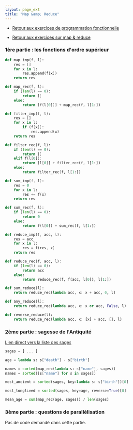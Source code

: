 ```yaml
---
layout: page_ext
title: "Map &amp; Reduce"
---
```


- [Retour aux exercices de programmation fonctionnelle](./td_functional.md)

- [Retour aux exercices sur map &amp; reduce](./td_mapreduce.md)


### 1ère partie : les fonctions d'ordre supérieur

```python
def map_imp(f, l):
    res = []
    for x in l:
        res.append(f(x))
    return res

def map_rec(f, l):
    if (len(l) == 0):
        return []
    else:
        return [f(l[0])] + map_rec(f, l[1:])
```

```python
def filter_imp(f, l):
    res = []
    for x in l:
        if (f(x)):
            res.append(x)
    return res

def filter_rec(f, l):
    if (len(l) == 0):
        return []
    elif f(l[0]):
        return [l[0]] + filter_rec(f, l[1:])
    else:
        return filter_rec(f, l[1:])
```

```python
def sum_imp(f, l):
    res = 0
    for x in l:
        res += f(x)
    return res

def sum_rec(f, l):
    if (len(l) == 0):
        return 0
    else:
        return f(l[0]) + sum_rec(f, l[1:])
```

```python
def reduce_imp(f, acc, l):
    res = acc
    for x in l:
        res = f(res, x)
    return res

def reduce_rec(f, acc, l):
    if (len(l) == 0):
        return acc
    else:
        return reduce_rec(f, f(acc, l[0]), l[1:])
```

```python
def sum_reduce(l):
    return reduce_rec(lambda acc, x: x + acc, 0, l)

def any_reduce(l):
    return reduce_rec(lambda acc, x: x or acc, False, l)

def reverse_reduce(l):
    return reduce_rec(lambda acc, x: [x] + acc, [], l)
```

### 2ème partie : sagesse de l'Antiquité

[Lien direct vers la liste des sages](higher.txt)


```python
sages = [ ... ]

age = lambda s: s["death"] - s["birth"]

names = sorted(map_rec(lambda s: s["name"], sages))
names = sorted([s["name"] for s in sages])

most_ancient = sorted(sages, key=lambda s: s["birth"])[0]

most_longlived = sorted(sages, key=age, reverse=True)[0]

mean_age = sum(map_rec(age, sages)) / len(sages)
```

### 3ème partie : questions de parallélisation

Pas de code demandé dans cette partie.
